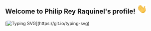 ## Welcome to Philip Rey Raquinel's profile! <img src="waving-hand.gif" width="32"/>
[![Typing SVG](https://readme-typing-svg.herokuapp.com?color=0099CC&lines=Software+Developer;Graphic+Designer;and+Gamer!)](https://git.io/typing-svg)

<!--
**philrey12/philrey12** is a ✨ _special_ ✨ repository because its `README.md` (this file) appears on your GitHub profile.

Here are some ideas to get you started:

- 🔭 I’m currently working on ...
- 🌱 I’m currently learning ...
- 👯 I’m looking to collaborate on ...
- 🤔 I’m looking for help with ...
- 💬 Ask me about ...
- 📫 How to reach me: ...
- 😄 Pronouns: ...
- ⚡ Fun fact: ...
-->
